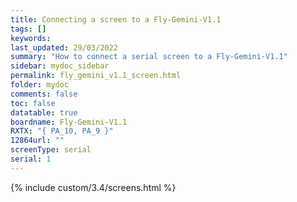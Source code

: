 ```yaml
---
title: Connecting a screen to a Fly-Gemini-V1.1
tags: []
keywords: 
last_updated: 29/03/2022
summary: "How to connect a serial screen to a Fly-Gemini-V1.1"
sidebar: mydoc_sidebar
permalink: fly_gemini_v1.1_screen.html
folder: mydoc
comments: false
toc: false
datatable: true
boardname: Fly-Gemini-V1.1
RXTX: "{ PA_10, PA_9 }"
12864url: ""
screenType: serial
serial: 1
---
```


{% include custom/3.4/screens.html %}
